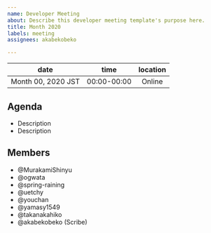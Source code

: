 ```yaml
---
name: Developer Meeting
about: Describe this developer meeting template's purpose here.
title: Month 2020
labels: meeting
assignees: akabekobeko

---
```


|date | time | location|
|:--:|:--:|:--:|
|Month 00, 2020 JST | 00:00-00:00 |Online|

## Agenda

- Description
- Description

## Members

- @MurakamiShinyu
- @ogwata
- @spring-raining
- @uetchy
- @youchan
- @yamasy1549
- @takanakahiko
- @akabekobeko (Scribe)
